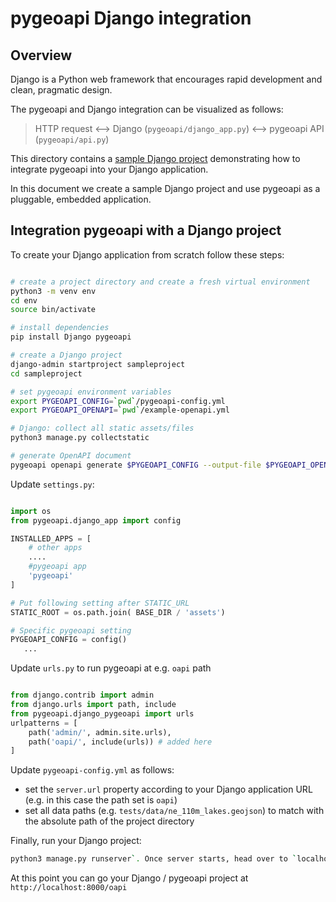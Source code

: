 # pygeoapi Django integration

## Overview

Django is a Python web framework that encourages rapid development and clean, pragmatic design.

The pygeoapi and Django integration can be visualized as follows:

> HTTP request <--> Django (`pygeoapi/django_app.py`) <--> pygeoapi API (`pygeoapi/api.py`)

This directory contains a [sample Django project](https://djangoproject.com) demonstrating how to
integrate pygeoapi into your Django application.

In this document we create a sample Django project and use pygeoapi as a pluggable, embedded application.

## Integration pygeoapi with a Django project

To create your Django application from scratch follow these steps: 

```bash

# create a project directory and create a fresh virtual environment
python3 -m venv env
cd env
source bin/activate

# install dependencies
pip install Django pygeoapi

# create a Django project
django-admin startproject sampleproject
cd sampleproject

# set pygeoapi environment variables
export PYGEOAPI_CONFIG=`pwd`/pygeoapi-config.yml
export PYGEOAPI_OPENAPI=`pwd`/example-openapi.yml

# Django: collect all static assets/files
python3 manage.py collectstatic

# generate OpenAPI document
pygeoapi openapi generate $PYGEOAPI_CONFIG --output-file $PYGEOAPI_OPENAPI
```

Update `settings.py`:

```python

import os
from pygeoapi.django_app import config

INSTALLED_APPS = [
    # other apps
    ....
    #pygeoapi app
    'pygeoapi'
]

# Put following setting after STATIC_URL 
STATIC_ROOT = os.path.join( BASE_DIR / 'assets')

# Specific pygeoapi setting
PYGEOAPI_CONFIG = config()
   ...
```

Update `urls.py` to run pygeoapi at e.g. `oapi` path

```python

from django.contrib import admin
from django.urls import path, include 
from pygeoapi.django_pygeoapi import urls 
urlpatterns = [
    path('admin/', admin.site.urls),
    path('oapi/', include(urls)) # added here
]
```

Update `pygeoapi-config.yml` as follows:

- set the `server.url` property according to your Django application URL (e.g. in this case the path set is `oapi`)
- set all data paths (e.g. `tests/data/ne_110m_lakes.geojson`) to match with the absolute path of the project directory

Finally, run your Django project:

```bash
python3 manage.py runserver`. Once server starts, head over to `localhost:8000/oapi` to see `pygeoapi` running.
```

At this point you can go your Django / pygeoapi project at `http://localhost:8000/oapi` 
